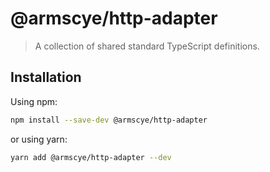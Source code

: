 # @armscye/http-adapter

> A collection of shared standard TypeScript definitions.

## Installation

Using npm:

```sh
npm install --save-dev @armscye/http-adapter
```

or using yarn:

```sh
yarn add @armscye/http-adapter --dev
```

